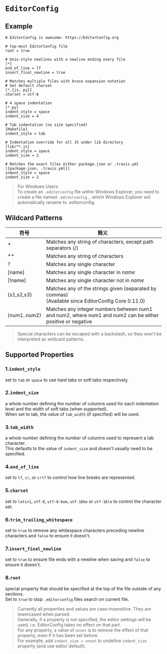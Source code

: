 # `EditorConfig`

## Example

```editorconfig
# EditorConfig is awesome: https://EditorConfig.org

# top-most EditorConfig file
root = true

# Unix-style newlines with a newline ending every file
[*]
end_of_line = lf
insert_final_newline = true

# Matches multiple files with brace expansion notation
# Set default charset
[*.{js, py}]
charset = utf-8

# 4 space indentation
[*.py]
indent_style = space
indent_size = 4

# Tab indentation (no size specified)
[Makefile]
indent_style = tab

# Indentation override for all JS under lib directory
[lib/**.js]
indent_style = space
indent_size = 2

# Matches the exact files either package.json or .travis.yml
[{package.json, .travis.yml}]
indent_style = space
indent_size = 2
```

> For Windows Users:  
> To create an `.editorconfig` file within Windows Explorer, you need to create a file named `.editorconfig.`, which Windows Explorer will automatically rename to .editorconfig.

## Wildcard Patterns

| 符号         | 释义                                                                                                      |
| ------------ | --------------------------------------------------------------------------------------------------------- |
| \*           | Matches any string of characters, except path separators (/)                                              |
| \*\*         | Matches any string of characters                                                                          |
| ?            | Matches any single character                                                                              |
| \[name\]     | Matches any single character in _name_                                                                    |
| \[!name\]    | Matches any single character not in _name_                                                                |
| {s1,s2,s3}   | Matches any of the strings given (separated by commas)<br>(Available since EditorConfig Core 0.11.0)      |
| {num1..num2} | Matches any integer numbers between num1 and num2, where num1 and num2 can be either positive or negative |

> Special characters can be escaped with a backslash, so they won't be interpreted as wildcard patterns.

## Supported Properties

### 1.`indent_style`

set to `tab` or `space` to use hard tabs or soft tabs respectively.

### 2.`indent_size`

a whole number defining the number of columns used for each indentation level and the width of soft tabs (when
supported).  
When set to tab, the value of `tab_width` (if specified) will be used.

### 3.`tab_width`

a whole number defining the number of columns used to represent a tab character.  
This defaults to the value of `indent_size` and doesn't usually need to be specified.

### 4.`end_of_line`

set to `lf`, `cr`, or `crlf` to control how line breaks are represented.

### 5.`charset`

set to `latin1`, `utf-8`, `utf-8-bom`, `utf-16be` or `utf-16le` to control the character set.

### 6.`trim_trailing_whitespace`

set to `true` to remove any whitespace characters preceding newline characters and `false` to ensure it doesn't.

### 7.`insert_final_newline`

set to `true` to ensure file ends with a newline when saving and `false` to ensure it doesn't.

### 8.`root`

special property that should be specified at the top of the file outside of any sections.  
Set to `true` to stop `.editorconfig` files search on current file.

> Currently all properties and values are case-insensitive. They are lowercased when parsed.  
> Generally, if a property is not specified, the editor settings will be used, i.e. EditorConfig takes no effect on that part.  
> For any property, a value of `unset` is to remove the effect of that property, even if it has been set before.  
> For example, add `indent_size = unset` to undefine `indent_size` property (and use editor default).
